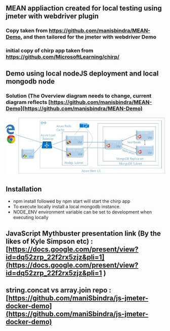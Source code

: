 ## MEAN appliaction created for local testing using jmeter with webdriver plugin
### Copy taken from https://github.com/manisbindra/MEAN-Demo, and then tailored for the jmeter with webdriver Demo
### initial copy of chirp app taken from https://github.com/MicrosoftLearning/chirp/ 

## Demo using local nodeJS deployment and local mongodb node


### Solution  (The Overview diagram needs to change, current diagram reflects [https://github.com/manisbindra/MEAN-Demo](https://github.com/manisbindra/MEAN-Demo)
![Solution Overview](https://raw.githubusercontent.com/maniSbindra/MEAN-demo/master/SolutionOverview/SolutionOverview.png "Solution Overview")

## Installation
* npm install followed by npm start will start the chirp app 
* To execute locally install a local mongodb instance.
* NODE_ENV environment variable can be set to development when executing locally 

## JavaScript Mythbuster presentation link (By the likes of Kyle Simpson etc) : [https://docs.google.com/present/view?id=dq52zrp_22f2rx5zjz&pli=1](https://docs.google.com/present/view?id=dq52zrp_22f2rx5zjz&pli=1 )

## string.concat vs array.join repo : [https://github.com/maniSbindra/js-jmeter-docker-demo](https://github.com/maniSbindra/js-jmeter-docker-demo)



